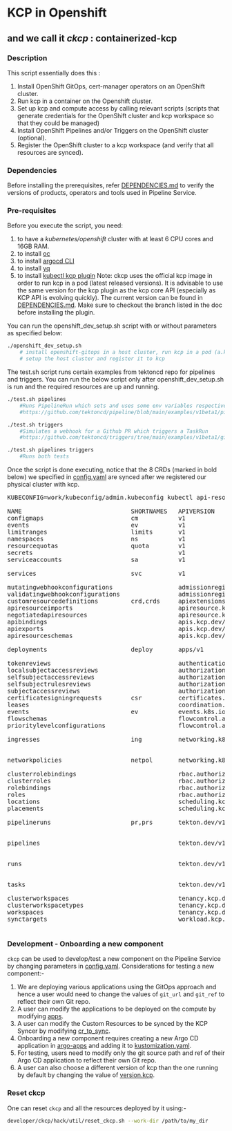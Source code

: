 # KCP in Openshift

## and we call it _ckcp_ : containerized-kcp

### Description

This script essentially does this :

1. Install OpenShift GitOps, cert-manager operators on an OpenShift cluster.
2. Run kcp in a container on the Openshift cluster.
3. Set up kcp and compute access by calling relevant scripts (scripts that generate credentials for the OpenShift cluster and kcp workspace so that they could be managed)
4. Install OpenShift Pipelines and/or Triggers on the OpenShift cluster (optional).
5. Register the OpenShift cluster to a kcp workspace (and verify that all resources are synced).

### Dependencies

Before installing the prerequisites, refer [DEPENDENCIES.md](../DEPENDENCIES.md) to verify the versions of products, operators and tools used in Pipeline Service.

### Pre-requisites

Before you execute the script, you need:

1. to have a _kubernetes/openshift_ cluster with at least 6 CPU cores and 16GB RAM.
2. to install [oc](https://docs.openshift.com/container-platform/4.11/cli_reference/openshift_cli/getting-started-cli.html)
3. to install [argocd CLI](https://argo-cd.readthedocs.io/en/stable/cli_installation/)
4. to install [yq](https://mikefarah.gitbook.io/yq/#install)
6. to install [kubectl kcp plugin](https://github.com/kcp-dev/kcp/blob/main/docs/kubectl-kcp-plugin.md)
   Note: ckcp uses the official kcp image in order to run kcp in a pod (latest released versions). It is advisable to use the same version for the kcp plugin as the kcp core API (especially as KCP API is evolving quickly). The current version can be found in [DEPENDENCIES.md](../DEPENDENCIES.md). Make sure to checkout the branch listed in the doc before installing the plugin.

You can run the openshift_dev_setup.sh script with or without parameters as specified below:

```bash
./openshift_dev_setup.sh
    # install openshift-gitops in a host cluster, run kcp in a pod (a.k.a ckcp)
    # setup the host cluster and register it to kcp
```

The test.sh script runs certain examples from tektoncd repo for pipelines and triggers. You can run the below script only after openshift_dev_setup.sh is run and the required resources are up and running.

```bash
./test.sh pipelines
    #Runs PipelineRun which sets and uses some env variables respectively.
    #https://github.com/tektoncd/pipeline/blob/main/examples/v1beta1/pipelineruns/using_context_variables.yaml

./test.sh triggers
    #Simulates a webhook for a Github PR which triggers a TaskRun
    #https://github.com/tektoncd/triggers/tree/main/examples/v1beta1/github

./test.sh pipelines triggers
    #Runs both tests
```

Once the script is done executing, notice that the 8 CRDs (marked in bold below) we specified in [config.yaml](./config.yaml) are synced after we registered our physical cluster with kcp.

<pre>
KUBECONFIG=work/kubeconfig/admin.kubeconfig kubectl api-resources

NAME                              SHORTNAMES   APIVERSION                             NAMESPACED   KIND
configmaps                        cm           v1                                     true         ConfigMap
events                            ev           v1                                     true         Event
limitranges                       limits       v1                                     true         LimitRange
namespaces                        ns           v1                                     false        Namespace
resourcequotas                    quota        v1                                     true         ResourceQuota
secrets                                        v1                                     true         Secret
serviceaccounts                   sa           v1                                     true         ServiceAccount
<br>services                          svc          v1                                     true         Service</br>
mutatingwebhookconfigurations                  admissionregistration.k8s.io/v1        false        MutatingWebhookConfiguration
validatingwebhookconfigurations                admissionregistration.k8s.io/v1        false        ValidatingWebhookConfiguration
customresourcedefinitions         crd,crds     apiextensions.k8s.io/v1                false        CustomResourceDefinition
apiresourceimports                             apiresource.kcp.dev/v1alpha1           false        APIResourceImport
negotiatedapiresources                         apiresource.kcp.dev/v1alpha1           false        NegotiatedAPIResource
apibindings                                    apis.kcp.dev/v1alpha1                  false        APIBinding
apiexports                                     apis.kcp.dev/v1alpha1                  false        APIExport
apiresourceschemas                             apis.kcp.dev/v1alpha1                  false        APIResourceSchema
<br>deployments                       deploy       apps/v1                                true         Deployment</br>
tokenreviews                                   authentication.k8s.io/v1               false        TokenReview
localsubjectaccessreviews                      authorization.k8s.io/v1                true         LocalSubjectAccessReview
selfsubjectaccessreviews                       authorization.k8s.io/v1                false        SelfSubjectAccessReview
selfsubjectrulesreviews                        authorization.k8s.io/v1                false        SelfSubjectRulesReview
subjectaccessreviews                           authorization.k8s.io/v1                false        SubjectAccessReview
certificatesigningrequests        csr          certificates.k8s.io/v1                 false        CertificateSigningRequest
leases                                         coordination.k8s.io/v1                 true         Lease
events                            ev           events.k8s.io/v1                       true         Event
flowschemas                                    flowcontrol.apiserver.k8s.io/v1beta1   false        FlowSchema
prioritylevelconfigurations                    flowcontrol.apiserver.k8s.io/v1beta1   false        PriorityLevelConfiguration
<br>ingresses                         ing          networking.k8s.io/v1                   true         Ingress </br>
<br>networkpolicies                   netpol       networking.k8s.io/v1                   true         NetworkPolicy</br>
clusterrolebindings                            rbac.authorization.k8s.io/v1           false        ClusterRoleBinding
clusterroles                                   rbac.authorization.k8s.io/v1           false        ClusterRole
rolebindings                                   rbac.authorization.k8s.io/v1           true         RoleBinding
roles                                          rbac.authorization.k8s.io/v1           true         Role
locations                                      scheduling.kcp.dev/v1alpha1            false        Location
placements                                     scheduling.kcp.dev/v1alpha1            false        Placement
<br>pipelineruns                      pr,prs       tekton.dev/v1beta1                     true         PipelineRun</br>
<br>pipelines                                      tekton.dev/v1beta1                     true         Pipeline</br>
<br>runs                                           tekton.dev/v1alpha1                    true         Run</br>
<br>tasks                                          tekton.dev/v1beta1                     true         Task</br>
clusterworkspaces                              tenancy.kcp.dev/v1alpha1               false        ClusterWorkspace
clusterworkspacetypes                          tenancy.kcp.dev/v1alpha1               false        ClusterWorkspaceType
workspaces                                     tenancy.kcp.dev/v1beta1                false        Workspace
synctargets                                    workload.kcp.dev/v1alpha1              false        SyncTarget

</pre>

### Development - Onboarding a new component

`ckcp` can be used to develop/test a new component on the Pipeline Service by changing parameters in [config.yaml](./config.yaml).
Considerations for testing a new component:-
1. We are deploying various applications using the GitOps approach and hence a user would need to change the values of `git_url` and `git_ref` to reflect their own Git repo.
2. A user can modify the applications to be deployed on the compute by modifying [apps](./config.yaml).
3. A user can modify the Custom Resources to be synced by the KCP Syncer by modifying [cr_to_sync](./config.yaml).
4. Onboarding a new component requires creating a new Argo CD application in [argo-apps](../gitops/argocd/argo-apps/) and adding it to [kustomization.yaml](../operator/gitops/argocd/argo-apps/kustomization.yaml).
5. For testing, users need to modify only the git source path and ref of their Argo CD application to reflect their own Git repo.
6. A user can also choose a different version of kcp than the one running by default by changing the value of [version.kcp](./config.yaml).

### Reset ckcp

One can reset `ckcp` and all the resources deployed by it using:-
```bash
developer/ckcp/hack/util/reset_ckcp.sh --work-dir /path/to/my_dir
```
